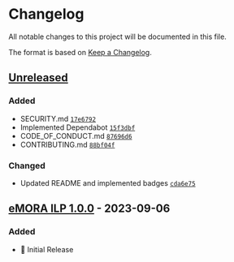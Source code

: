 # Changelog

All notable changes to this project will be documented in this file.

The format is based on [Keep a Changelog](https://keepachangelog.com/en/1.0.0/).

## [Unreleased](https://github.com/UWLSimulationCentre/eMORA/compare/...HEAD)

### Added

- SECURITY.md [`17e6792`](https://github.com/UWLSimulationCentre/eMORA/commit/17e67928724e9a1e18fb8677dfdc558ac24f4137)
- Implemented Dependabot [`15f3dbf`](https://github.com/UWLSimulationCentre/eMORA/commit/15f3dbfaa2235f8a25e59e72ed78db57cff97e5b)
- CODE_OF_CONDUCT.md [`87696d6`](https://github.com/UWLSimulationCentre/eMORA/commit/87696d6c6c1cb19e378846549cea49eab73b8d64)
- CONTRIBUTING.md [`88bf04f`](https://github.com/UWLSimulationCentre/eMORA/commit/88bf04ff1454ace58f021533a0759f7b6f9f36d1)

### Changed

- Updated README and implemented badges [`cda6e75`](https://github.com/UWLSimulationCentre/eMORA/commit/cda6e750cd3aa88cdc40757090d9785e7cb61932)

## [eMORA ILP 1.0.0](https://github.com/UWLSimulationCentre/eMORA/releases/tag/eMORA-ILP-1.0.0) - 2023-09-06

### Added
- 🌱 Initial Release 
